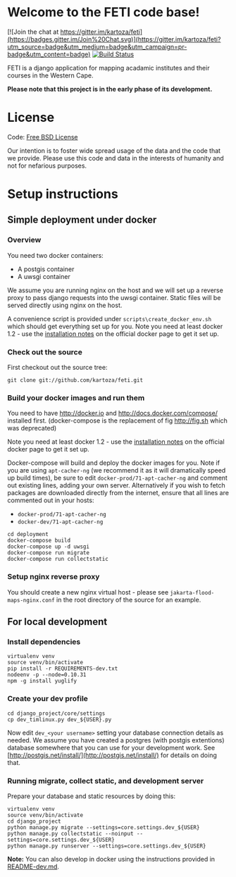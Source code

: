 # Welcome to the FETI code base!

[![Join the chat at https://gitter.im/kartoza/feti](https://badges.gitter.im/Join%20Chat.svg)](https://gitter.im/kartoza/feti?utm_source=badge&utm_medium=badge&utm_campaign=pr-badge&utm_content=badge)
[![Build Status](https://travis-ci.org/kartoza/feti.svg?branch=develop)](https://travis-ci.org/kartoza/feti)

FETI is a django application for mapping acadamic institutes and their courses
in the Western Cape.

**Please note that this project is in the early phase of its development.**

<!--- You can visit a running instance of this project at
[http://feti.kartoza.com](http://feti.kartoza.com). -->

<!---
# Status

These badges reflect the current status of our development branch:

Tests status: [![Build Status](https://travis-ci.org/kartoza/jakarta-flood-maps-django.svg)](https://travis-ci.org/kartoza/jakarta-flood-maps-django)

Coverage status: [![Coverage Status](https://coveralls.io/repos/kartoza/jakarta-flood-maps/badge.png?branch=develop)](https://coveralls.io/r/kartoza/jakarta-flood-maps?branch=develop)

Development status: [![Stories in Ready](https://badge.waffle.io/kartoza/jakarta-flood-maps.svg?label=ready&title=Ready)](http://waffle.io/kartoza/jakarta-flood-maps) [![Stories in Ready](https://badge.waffle.io/kartoza/jakarta-flood-maps.svg?label=In%20Progress&title=In%20Progress)](http://waffle.io/kartoza/jakarta-flood-maps)
-->

# License

Code: [Free BSD License](http://www.freebsd.org/copyright/freebsd-license.html)

Our intention is to foster wide spread usage of the data and the code that we
provide. Please use this code and data in the interests of humanity and not for
nefarious purposes.

# Setup instructions

## Simple deployment under docker

### Overview

You need two docker containers:

* A postgis container
* A uwsgi container

We assume you are running nginx on the host and we will set up a reverse
proxy to pass django requests into the uwsgi container. Static files will
be served directly using nginx on the host.

A convenience script is provided under ``scripts\create_docker_env.sh`` which
should get everything set up for you. Note you need at least docker 1.2 - use
the [installation notes](http://docs.docker.com/installation/ubuntulinux/)
on the official docker page to get it set up.

### Check out the source


First checkout out the source tree:

```
git clone git://github.com/kartoza/feti.git
```

### Build your docker images and run them

You need to have http://docker.io and http://docs.docker.com/compose/ installed first. (docker-compose is the replacement of fig http://fig.sh which was deprecated)

Note you need at least docker 1.2 - use
the [installation notes](http://docs.docker.com/installation/ubuntulinux/)
on the official docker page to get it set up.

Docker-compose will build and deploy the docker images for you. Note if you are using
``apt-cacher-ng`` (we recommend it as it will dramatically speed up build
times), be sure to edit ``docker-prod/71-apt-cacher-ng`` and comment out
existing lines, adding your own server. Alternatively if you wish to fetch
packages are downloaded directly from the internet, ensure that all lines are
commented out in your hosts:

* ``docker-prod/71-apt-cacher-ng``
* ``docker-dev/71-apt-cacher-ng``


```
cd deployment
docker-compose build
docker-compose up -d uwsgi
docker-compose run migrate
docker-compose run collectstatic
```

### Setup nginx reverse proxy

You should create a new nginx virtual host - please see
``jakarta-flood-maps-nginx.conf`` in the root directory of the source for an example.


## For local development

### Install dependencies

```
virtualenv venv
source venv/bin/activate
pip install -r REQUIREMENTS-dev.txt
nodeenv -p --node=0.10.31
npm -g install yuglify
```

### Create your dev profile


```
cd django_project/core/settings
cp dev_timlinux.py dev_${USER}.py
```

Now edit ``dev_<your username>`` setting your database connection details as
needed. We assume you have created a postgres (with postgis extentions)
database somewhere that you can use for your development work. See
[http://postgis.net/install/](http://postgis.net/install/) for details on doing
that.

### Running migrate, collect static, and development server

Prepare your database and static resources by doing this:

```
virtualenv venv
source venv/bin/activate
cd django_project
python manage.py migrate --settings=core.settings.dev_${USER}
python manage.py collectstatic --noinput --settings=core.settings.dev_${USER}
python manage.py runserver --settings=core.settings.dev_${USER}
```

**Note:** You can also develop in docker using the instructions provided in
[README-dev.md](https://github.com/kartoza/jakarta-flood-maps/blob/develop/README-dev.md).
